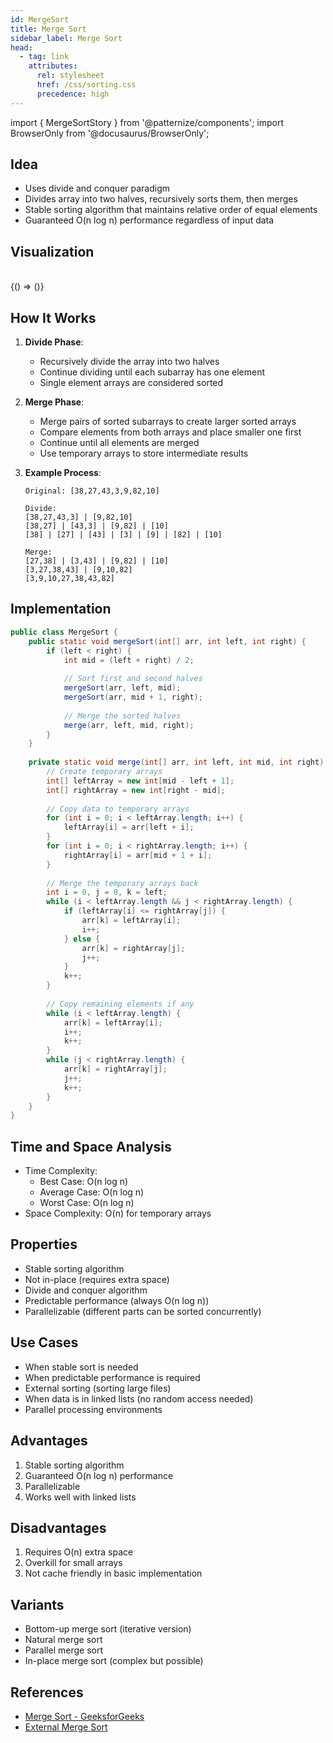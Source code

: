 ```yaml
---
id: MergeSort
title: Merge Sort
sidebar_label: Merge Sort
head:
  - tag: link
    attributes:
      rel: stylesheet
      href: /css/sorting.css
      precedence: high
---
```


import { MergeSortStory } from '@patternize/components';
import BrowserOnly from '@docusaurus/BrowserOnly';

## Idea
- Uses divide and conquer paradigm
- Divides array into two halves, recursively sorts them, then merges
- Stable sorting algorithm that maintains relative order of equal elements
- Guaranteed O(n log n) performance regardless of input data

## Visualization

<br/>
<BrowserOnly>
{() => (<MergeSortStory />)}
</BrowserOnly>

## How It Works

1. **Divide Phase**:
   - Recursively divide the array into two halves
   - Continue dividing until each subarray has one element
   - Single element arrays are considered sorted

2. **Merge Phase**:
   - Merge pairs of sorted subarrays to create larger sorted arrays
   - Compare elements from both arrays and place smaller one first
   - Continue until all elements are merged
   - Use temporary arrays to store intermediate results

3. **Example Process**:
   ```
   Original: [38,27,43,3,9,82,10]
   
   Divide:
   [38,27,43,3] | [9,82,10]
   [38,27] | [43,3] | [9,82] | [10]
   [38] | [27] | [43] | [3] | [9] | [82] | [10]
   
   Merge:
   [27,38] | [3,43] | [9,82] | [10]
   [3,27,38,43] | [9,10,82]
   [3,9,10,27,38,43,82]
   ```

## Implementation
```java
public class MergeSort {
    public static void mergeSort(int[] arr, int left, int right) {
        if (left < right) {
            int mid = (left + right) / 2;
            
            // Sort first and second halves
            mergeSort(arr, left, mid);
            mergeSort(arr, mid + 1, right);
            
            // Merge the sorted halves
            merge(arr, left, mid, right);
        }
    }
    
    private static void merge(int[] arr, int left, int mid, int right) {
        // Create temporary arrays
        int[] leftArray = new int[mid - left + 1];
        int[] rightArray = new int[right - mid];
        
        // Copy data to temporary arrays
        for (int i = 0; i < leftArray.length; i++) {
            leftArray[i] = arr[left + i];
        }
        for (int i = 0; i < rightArray.length; i++) {
            rightArray[i] = arr[mid + 1 + i];
        }
        
        // Merge the temporary arrays back
        int i = 0, j = 0, k = left;
        while (i < leftArray.length && j < rightArray.length) {
            if (leftArray[i] <= rightArray[j]) {
                arr[k] = leftArray[i];
                i++;
            } else {
                arr[k] = rightArray[j];
                j++;
            }
            k++;
        }
        
        // Copy remaining elements if any
        while (i < leftArray.length) {
            arr[k] = leftArray[i];
            i++;
            k++;
        }
        while (j < rightArray.length) {
            arr[k] = rightArray[j];
            j++;
            k++;
        }
    }
}
```

## Time and Space Analysis
- Time Complexity:
  - Best Case: O(n log n)
  - Average Case: O(n log n)
  - Worst Case: O(n log n)
- Space Complexity: O(n) for temporary arrays

## Properties
- Stable sorting algorithm
- Not in-place (requires extra space)
- Divide and conquer algorithm
- Predictable performance (always O(n log n))
- Parallelizable (different parts can be sorted concurrently)

## Use Cases
- When stable sort is needed
- When predictable performance is required
- External sorting (sorting large files)
- When data is in linked lists (no random access needed)
- Parallel processing environments

## Advantages
1. Stable sorting algorithm
2. Guaranteed O(n log n) performance
3. Parallelizable
4. Works well with linked lists

## Disadvantages
1. Requires O(n) extra space
2. Overkill for small arrays
3. Not cache friendly in basic implementation

## Variants
- Bottom-up merge sort (iterative version)
- Natural merge sort
- Parallel merge sort
- In-place merge sort (complex but possible)

## References
- [Merge Sort - GeeksforGeeks](https://www.geeksforgeeks.org/merge-sort/)
- [External Merge Sort](https://en.wikipedia.org/wiki/External_sorting)

